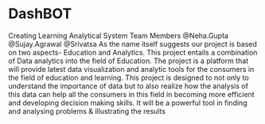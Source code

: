 # DashBOT
Creating Learning Analytical System 
Team Members
@Neha.Gupta
@Sujay.Agrawal
@Srivatsa
As the name itself suggests our project is based on two aspects- Education and Analytics. This project entails a combination of Data analytics into the field of Education. The project is a platform that will provide latest data visualization and analytic tools for the consumers in the field of education and learning. This project is designed to not only to understand the importance of data but to also realize how the analysis of this data can help all the consumers in this field in becoming more efficient and developing decision making skills. It will be a powerful tool in finding and analysing problems & illustrating the results

